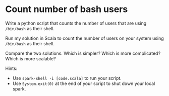 # Count number of bash users

Write a python script that counts the number of users that are using
`/bin/bash` as their shell.

Run my solution in Scala to count the number of users on your system using
`/bin/bash` as their shell.

Compare the two solutions.
Which is simpler? Which is more complicated? Which is more scalable?

Hints:
* Use `spark-shell -i [code.scala]` to run your script.
* Use `System.exit(0)` at the end of your script to shut down your local spark.
